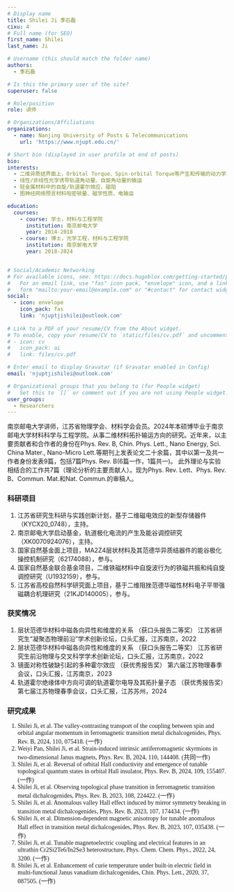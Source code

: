 ```yaml
---
# Display name
title: Shilei Ji 季石磊
cixu: 4
# Full name (for SEO)
first_name: Shilei
last_name: Ji

# Username (this should match the folder name)
authors:
  - 季石磊

# Is this the primary user of the site?
superuser: false

# Role/position
role: 讲师

# Organizations/Affiliations
organizations:
  - name: Nanjing University of Posts & Telecommunications
    url: 'https://www.njupt.edu.cn/'

# Short bio (displayed in user profile at end of posts)
bio: 
interests:
  - 二维异质结界面上，Orbital Torque、Spin-orbital Torque等产生和传输的动力学过程
  - 线性/非线性光学诱导轨道角动量、自旋角动量的输运
  - 轻金属材料中的自旋/轨道霍尔效应，磁阻
  - 图神经网络预言材料哈密顿量、磁学性质、电输运

education:
  courses:
    - course: 学士，材料与工程学院
      institution: 南京邮电大学
      year: 2014-2018
    - course: 博士，光学工程，材料与工程学院
      institution: 南京邮电大学
      year: 2018-2024


# Social/Academic Networking
# For available icons, see: https://docs.hugoblox.com/getting-started/page-builder/#icons
#   For an email link, use "fas" icon pack, "envelope" icon, and a link in the
#   form "mailto:your-email@example.com" or "#contact" for contact widget.
social:
  - icon: envelope
    icon_pack: fas
    link: 'njuptjishilei@outlook.com'
 
# Link to a PDF of your resume/CV from the About widget.
# To enable, copy your resume/CV to `static/files/cv.pdf` and uncomment the lines below.
# - icon: cv
#   icon_pack: ai
#   link: files/cv.pdf

# Enter email to display Gravatar (if Gravatar enabled in Config)
email: 'njuptjishilei@outlook.com'

# Organizational groups that you belong to (for People widget)
#   Set this to `[]` or comment out if you are not using People widget.
user_groups:
  - Researchers
---
```


南京邮电大学讲师，江苏省物理学会、材料学会会员。2024年本硕博毕业于南京邮电大学材料科学与工程学院。从事二维材料拓扑输运方向的研究。近年来，以主要贡献者和合作者的身份在Phys. Rev. B, Chin. Phys. Lett., Nano Energy, Sci. China Mater., Nano-Micro Lett.等期刊上发表论文二十余篇，其中以第一及共一作者身份发表9篇，包括7篇Phys. Rev. B(6篇一作，1篇共一)。 此外理论与实验相结合的工作共7篇（理论分析的主要贡献人）。现为Phys. Rev. Lett、Phys. Rev. B、Commun. Mat.和Nat. Commun.的审稿人。

### 科研项目
1.	江苏省研究生科研与实践创新计划，基于二维磁电效应的新型存储器件（KYCX20_0748），主持。
2.	南京邮电大学启动基金，轨道极化电流的产生及能谷调控研究（XK0070924076），主持。
3.	国家自然基金面上项目，MA2Z4层状材料及其范德华异质结器件的能谷极化操控机制研究（62174088），参与。
4.	国家自然基金联合基金项目，二维铁磁材料中自旋波行为的铁磁共振和纯自旋调控研究（U1932159），参与。
5.	江苏省高校自然科学研究面上项目，基于二维阻挫范德华磁性材料电子平带强磁耦合机理研究（21KJD140005），参与。
### 获奖情况
1.	层状范德华材料中磁各向异性和维度的关系 （获口头报告二等奖）
江苏省研究生“凝聚态物理前沿”学术创新论坛，口头汇报，江苏南京，2022 
2.	层状范德华材料中磁各向异性和维度的关系 （获口头报告二等奖）
江苏省研究生前沿物理与交叉科学学术创新论坛，口头汇报，江苏南京，2022 
3.	镜面对称性破缺引起的多种霍尔效应 （获优秀报告奖）
第六届江苏物理春季会议，口头汇报，江苏南京，2023
4.	轨道霍尔绝缘体中方向可调的轨道霍尔电导及其拓扑量子态 （获优秀报告奖）
第七届江苏物理春季会议，口头汇报，江苏苏州，2024
### 研究成果
<font face='times'>

1. Shilei Ji, et al. The valley-contrasting transport of the coupling between spin and orbital angular momentum in ferromagnetic transition metal dichalcogenides, Phys. Rev. B, 2024, 110, 075418. (一作)
2.	Weiyi Pan, Shilei Ji, et al. Strain-induced intrinsic antiferromagnetic skyrmions in two-dimensional Janus magnets, Phys. Rev. B, 2024, 110, 144408. (共同一作)
3.	Shilei Ji, et al. Reversal of orbital Hall conductivity and emergence of tunable topological quantum states in orbital Hall insulator, Phys. Rev. B, 2024, 109, 155407. (一作)
4.	Shilei Ji, et al. Observing topological phase transition in ferromagnetic transition metal dichalcogenides, Phys. Rev. B, 2023, 108, 224422. (一作)
5.	Shilei Ji, et al. Anomalous valley Hall effect induced by mirror symmetry breaking in transition metal dichalcogenides, Phys. Rev. B, 2023, 107, 174434. (一作)
6.	Shilei Ji, et al. Dimension-dependent magnetic anisotropy for tunable anomalous Hall effect in transition metal dichalcogenides, Phys. Rev. B, 2023, 107, 035438. (一作)
7.	Shilei Ji, et al. Tunable magnetoelectric coupling and electrical features in an ultrathin Cr2Si2Te6/In2Se3 heterostructure, Phys. Chem. Chem. Phys., 2022, 24, 3200. (一作)
8.	Shilei Ji, et al. Enhancement of curie temperature under built-in electric field in multi-functional Janus vanadium dichalcogenides, Chin. Phys. Lett., 2020, 37, 087505. (一作)
</font>